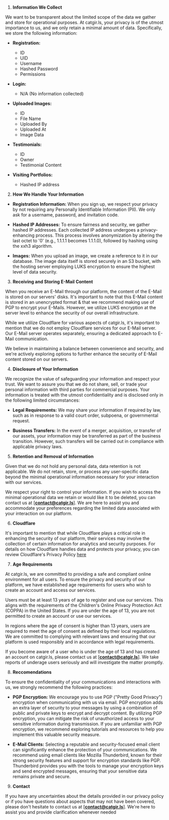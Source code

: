 1. **Information We Collect**

We want to be transparent about the limited scope of the data we gather and store for operational purposes. At catgir.ls, your privacy is of the utmost importance to us, and we only retain a minimal amount of data. Specifically, we store the following information:

- **Registration:**
  - ID
  - UID
  - Username
  - Hashed Password
  - Permissions

- **Login:**
  - N/A (No information collected)

- **Uploaded Images:**
  - ID
  - File Name
  - Uploaded By
  - Uploaded At
  - Image Data

- **Testimonials:**
  - ID
  - Owner
  - Testimonial Content

- **Visiting Portfolios:**
  - Hashed IP address

2. **How We Handle Your Information**

- **Registration Information:** When you sign up, we respect your privacy by not requiring any Personally Identifiable Information (PII). We only ask for a username, password, and invitation code.

- **Hashed IP Addresses:** To ensure fairness and security, we gather hashed IP addresses. Each collected IP address undergoes a privacy-enhancing process. This process involves anonymization by altering the last octet to '0' (e.g., 1.1.1.1 becomes 1.1.1.0), followed by hashing using the xxh3 algorithm.

- **Images:** When you upload an image, we create a reference to it in our database. The image data itself is stored securely in an S3 bucket, with the hosting server employing LUKS encryption to ensure the highest level of data security.

3. **Receiving and Storing E-Mail Content**

When you receive an E-Mail through our platform, the content of the E-Mail is stored on our servers' disks. It's important to note that this E-Mail content is stored in an unencrypted format & that we recommend making use of PGP to encrypt your E-Mails. However, we utilize LUKS encryption at the server level to enhance the security of our overall infrastructure.

While we utilize Cloudflare for various aspects of catgir.ls, it's important to mention that we do not employ Cloudflare services for our E-Mail server. Our E-Mail server operates separately, ensuring a dedicated approach to E-Mail communication.

We believe in maintaining a balance between convenience and security, and we're actively exploring options to further enhance the security of E-Mail content stored on our servers.

4. **Disclosure of Your Information**

We recognize the value of safeguarding your information and respect your trust. We want to assure you that we do not share, sell, or trade your personal information with third parties for commercial purposes. Your information is treated with the utmost confidentiality and is disclosed only in the following limited circumstances:

- **Legal Requirements:** We may share your information if required by law, such as in response to a valid court order, subpoena, or governmental request.

- **Business Transfers:** In the event of a merger, acquisition, or transfer of our assets, your information may be transferred as part of the business transition. However, such transfers will be carried out in compliance with applicable privacy laws.

5. **Retention and Removal of Information**

Given that we do not hold any personal data, data retention is not applicable. We do not retain, store, or process any user-specific data beyond the minimal operational information necessary for your interaction with our services.

We respect your right to control your information. If you wish to access the minimal operational data we retain or would like it to be deleted, you can contact us at [**contact@catgir.ls**]. We are here to assist you and accommodate your preferences regarding the limited data associated with your interaction on our platform.

6. **Cloudflare**

It's important to mention that while Cloudflare plays a critical role in enhancing the security of our platform, their services may involve the collection of certain information for analytics and security purposes. For details on how Cloudflare handles data and protects your privacy, you can review Cloudflare's Privacy Policy [here](https://www.cloudflare.com/privacypolicy)

7. **Age Requirements**

At catgir.ls, we are committed to providing a safe and compliant online environment for all users. To ensure the privacy and security of our platform, we have established age requirements for users who wish to create an account and access our services.

Users must be at least 13 years of age to register and use our services. This aligns with the requirements of the Children's Online Privacy Protection Act (COPPA) in the United States. If you are under the age of 13, you are not permitted to create an account or use our services.

In regions where the age of consent is higher than 13 years, users are required to meet the age of consent as defined by their local regulations. We are committed to complying with relevant laws and ensuring that our platform is used responsibly and in accordance with legal requirements.

If you become aware of a user who is under the age of 13 and has created an account on catgir.ls, please contact us at [**contact@catgir.ls**]. We take reports of underage users seriously and will investigate the matter promptly.

8. **Reccomendations**

To ensure the confidentiality of your communications and interactions with us, we strongly recommend the following practices:

- **PGP Encryption:** We encourage you to use PGP ("Pretty Good Privacy") encryption when communicating with us via email. PGP encryption adds an extra layer of security to your messages by using a combination of public and private keys to encrypt and decrypt content. By utilizing PGP encryption, you can mitigate the risk of unauthorized access to your sensitive information during transmission. If you are unfamiliar with PGP encryption, we recommend exploring tutorials and resources to help you implement this valuable security measure.

- **E-Mail Clients:** Selecting a reputable and security-focused email client can significantly enhance the protection of your communications. We recommend using email clients like Mozilla Thunderbird, known for their strong security features and support for encryption standards like PGP. Thunderbird provides you with the tools to manage your encryption keys and send encrypted messages, ensuring that your sensitive data remains private and secure.

9. **Contact**

If you have any uncertainties about the details provided in our privacy policy or if you have questions about aspects that may not have been covered, please don't hesitate to contact us at [**contact@catgir.ls**]. We're here to assist you and provide clarification whenever needed